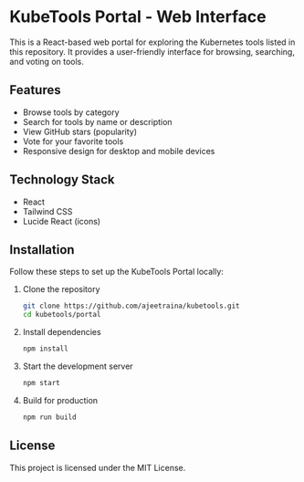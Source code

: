 # KubeTools Portal - Web Interface

This is a React-based web portal for exploring the Kubernetes tools listed in this repository. It provides a user-friendly interface for browsing, searching, and voting on tools.

## Features
- Browse tools by category
- Search for tools by name or description
- View GitHub stars (popularity)
- Vote for your favorite tools
- Responsive design for desktop and mobile devices

## Technology Stack
- React
- Tailwind CSS
- Lucide React (icons)

## Installation
Follow these steps to set up the KubeTools Portal locally:

1. Clone the repository
   ```bash
   git clone https://github.com/ajeetraina/kubetools.git
   cd kubetools/portal
   ```

2. Install dependencies
   ```bash
   npm install
   ```

3. Start the development server
   ```bash
   npm start
   ```

4. Build for production
   ```bash
   npm run build
   ```

## License
This project is licensed under the MIT License.